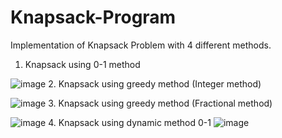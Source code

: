 # Knapsack-Program
Implementation of Knapsack Problem with 4 different methods.
1. Knapsack using 0-1 method

![image](https://user-images.githubusercontent.com/58242932/122675669-23f0a480-d1f8-11eb-8a77-427bc628edb8.png)
2. Knapsack using greedy method (Integer method)

![image](https://user-images.githubusercontent.com/58242932/122675692-3bc82880-d1f8-11eb-9c09-7a0e6411f0cf.png)
3. Knapsack using greedy method (Fractional method)

![image](https://user-images.githubusercontent.com/58242932/122675726-67e3a980-d1f8-11eb-8b69-cce21b339690.png)
4. Knapsack using dynamic method 0-1
![image](https://user-images.githubusercontent.com/58242932/122675759-8ba6ef80-d1f8-11eb-86af-9d9745f21192.png)
